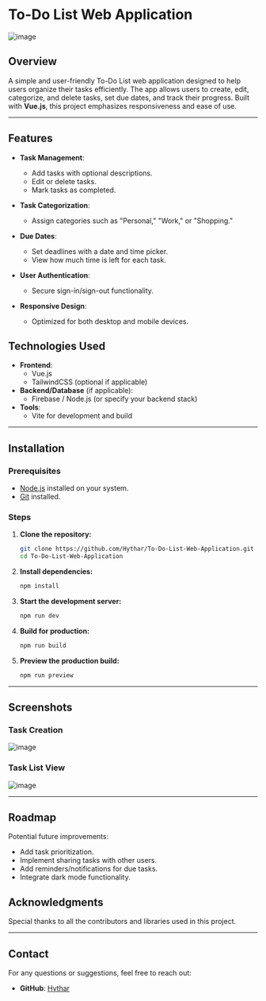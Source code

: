 # To-Do List Web Application

![image](https://github.com/user-attachments/assets/61975668-89d0-4e52-8d41-c0cd14d5ece7)

## Overview
A simple and user-friendly To-Do List web application designed to help users organize their tasks efficiently. The app allows users to create, edit, categorize, and delete tasks, set due dates, and track their progress. Built with **Vue.js**, this project emphasizes responsiveness and ease of use.

---

## Features
- **Task Management**:
  - Add tasks with optional descriptions.
  - Edit or delete tasks.
  - Mark tasks as completed.

- **Task Categorization**:
  - Assign categories such as "Personal," "Work," or "Shopping."

- **Due Dates**:
  - Set deadlines with a date and time picker.
  - View how much time is left for each task.

- **User Authentication**:
  - Secure sign-in/sign-out functionality.

- **Responsive Design**:
  - Optimized for both desktop and mobile devices.



## Technologies Used
- **Frontend**:
  - Vue.js
  - TailwindCSS (optional if applicable)
- **Backend/Database** (if applicable):
  - Firebase / Node.js (or specify your backend stack)
- **Tools**:
  - Vite for development and build

---

## Installation

### Prerequisites
- [Node.js](https://nodejs.org/) installed on your system.
- [Git](https://git-scm.com/) installed.

### Steps
1. **Clone the repository:**
   ```bash
   git clone https://github.com/Hythar/To-Do-List-Web-Application.git
   cd To-Do-List-Web-Application
   ```

2. **Install dependencies:**
   ```bash
   npm install
   ```

3. **Start the development server:**
   ```bash
   npm run dev
   ```

4. **Build for production:**
   ```bash
   npm run build
   ```

5. **Preview the production build:**
   ```bash
   npm run preview
   ```

---

## Screenshots

### Task Creation
![image](https://github.com/user-attachments/assets/7b726740-3c4a-494d-aef9-9aa18fb03635)


### Task List View
![image](https://github.com/user-attachments/assets/098df0cf-c4cf-403d-ac37-db4084037114)


---

## Roadmap
Potential future improvements:
- Add task prioritization.
- Implement sharing tasks with other users.
- Add reminders/notifications for due tasks.
- Integrate dark mode functionality.



## Acknowledgments
Special thanks to all the contributors and libraries used in this project.

---

## Contact
For any questions or suggestions, feel free to reach out:
- **GitHub**: [Hythar](https://github.com/Hythar)

